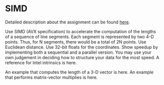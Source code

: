 # SIMD

Detailed description about the assignment can be found [here](http://www.cs.binghamton.edu/~kchiu/cs580f/prog/2/).


Use SIMD (AVX specification) to accelerate the computation of the lengths of a sequence of line segments. Each segment is represented by two 4-D points. Thus, for N segments, there would be a total of 2N points. Use Euclidean distance. Use 32-bit floats for the coordinates. Show speedup by implementing both a sequential and a parallel version. You may use your own judgement in deciding how to structure your data for the most speed. A reference for Intel intrinsics is here.

An example that computes the length of a 3-D vector is here. An example that performs matrix-vector multiplies is here.
